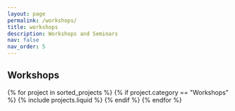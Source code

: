 ```yaml
---
layout: page
permalink: /workshops/
title: workshops
description: Workshops and Seminars
nav: false
nav_order: 5
---
```


## Workshops

  <!-- Display associated workshops -->
  <div class="row row-cols-1 row-cols-md-3">
    {% for project in sorted_projects %}
      {% if project.category == "Workshops" %}
        {% include projects.liquid %}
      {% endif %}
    {% endfor %}
  </div>
